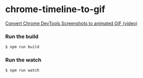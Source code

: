 # chrome-timeline-to-gif

[Convert Chrome DevTools Screenshots to animated GIF (video)](https://hospodarets.com/chrome-timeline-to-gif)

### Run the build

```bash
$ npm run build
```

### Run the watch

```bash
$ npm run watch
```